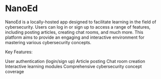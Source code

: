 # NanoEd
NanoEd is a locally-hosted app designed to facilitate learning in the field of cybersecurity. Users can log in or sign up to access a range of features, including posting articles, creating chat rooms, and much more. This platform aims to provide an engaging and interactive environment for mastering various cybersecurity concepts.

Key Features:

User authentication (login/sign up)
Article posting
Chat room creation
Interactive learning modules
Comprehensive cybersecurity concept coverage
